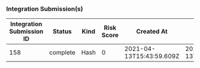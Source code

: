 ### Integration Submission(s)
|Integration Submission ID|Status|Kind|Risk Score|Created At|Updated At|
|---|---|---|---|---|---|
| 158 | complete | Hash | 0 | 2021-04-13T15:43:59.609Z | 2021-04-13T15:52:11.485Z |
